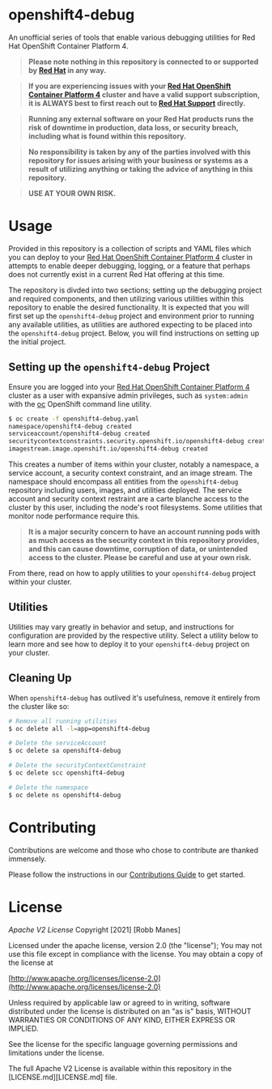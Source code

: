 # openshift4-debug
An unofficial series of tools that enable various debugging utilities for Red Hat OpenShift Container Platform 4.

> **Please note nothing in this repository is connected to or supported by [Red Hat](https://redhat.com) in any way.**

> **If you are experiencing issues with your [Red Hat OpenShift Container Platform 4](https://www.redhat.com/en/openshift-4) cluster and have a valid support subscription, it is ALWAYS best to first reach out to [Red Hat Support](https://access.redhat.com/support/) directly.**

> **Running any external software on your Red Hat products runs the risk of downtime in production, data loss, or security breach, including what is found within this repository.**

> **No responsibility is taken by any of the parties involved with this repository for issues arising with your business or systems as a result of utilizing anything or taking the advice of anything in this repository.**

> **USE AT YOUR OWN RISK.**

# Usage
Provided in this repository is a collection of scripts and YAML files which you can deploy to your [Red Hat OpenShift Container Platform 4](https://www.redhat.com/en/openshift-4) cluster in attempts to enable deeper debugging, logging, or a feature that perhaps does not currently exist in a current Red Hat offering at this time.

The repository is divded into two sections; setting up the debugging project and required components, and then utilizing various utilities within this repository to enable the desired functionality.  It is expected that you will first set up the `openshift4-debug` project and environment prior to running any available utilities, as utilities are authored expecting to be placed into the `openshift4-debug` project.  Below, you will find instructions on setting up the initial project.

## Setting up the `openshift4-debug` Project
Ensure you are logged into your [Red Hat OpenShift Container Platform 4](https://www.redhat.com/en/openshift-4) cluster as a user with expansive admin privileges, such as `system:admin` with the [oc](https://developers.redhat.com/openshift/command-line-tools) OpenShift command line utility.

```bash
$ oc create -f openshift4-debug.yaml
namespace/openshift4-debug created
serviceaccount/openshift4-debug created
securitycontextconstraints.security.openshift.io/openshift4-debug created
imagestream.image.openshift.io/openshift4-debug created
```

This creates a number of items within your cluster, notably a namespace, a service account, a security context constraint, and an image stream.  The namespace should encompass all entities from the `openshift4-debug` repository including users, images, and utilities deployed.  The service account and security context restraint are a carte blanche access to the cluster by this user, including the node's root filesystems.  Some utilities that monitor node performance require this.

> **It is a major security concern to have an account running pods with as much access as the security context in this repository provides, and this can cause downtime, corruption of data, or unintended access to the cluster.  Please be careful and use at your own risk.**

From there, read on how to apply utilities to your `openshift4-debug` project within your cluster.

## Utilities
Utilities may vary greatly in behavior and setup, and instructions for configuration are provided by the respective utility.  Select a utility below to learn more and see how to deploy it to your `openshift4-debug` project on your cluster.

## Cleaning Up
When `openshift4-debug` has outlived it's usefulness, remove it entirely from the cluster like so:

```bash
# Remove all running utilities
$ oc delete all -l=app=openshift4-debug

# Delete the serviceAccount
$ oc delete sa openshift4-debug

# Delete the securityContextConstraint
$ oc delete scc openshift4-debug

# Delete the namespace
$ oc delete ns openshift4-debug
```

# Contributing
Contributions are welcome and those who chose to contribute are thanked immensely.

Please follow the instructions in our [Contributions Guide](CONTRIBUTING.md) to get started.

# License
*Apache V2 License*
Copyright [2021] [Robb Manes]

Licensed under the apache license, version 2.0 (the "license");
You may not use this file except in compliance with the license.
You may obtain a copy of the license at

[http://www.apache.org/licenses/license-2.0](http://www.apache.org/licenses/license-2.0)

Unless required by applicable law or agreed to in writing, software
distributed under the license is distributed on an "as is" basis,
WITHOUT WARRANTIES OR CONDITIONS OF ANY KIND, EITHER EXPRESS OR IMPLIED.

See the license for the specific language governing permissions and
limitations under the license.

The full Apache V2 License is available within this repository in the [LICENSE.md][LICENSE.md] file.
